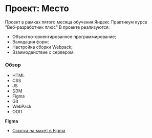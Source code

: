 # Проект: Место

Проект в рамках пятого месяца обучения Яндекс Практикум курса "Веб-разработчик плюс"
В проекте реализуются:
- Объектно-ориентированное программирование;
- Валидация форм;
- Настройка сборки Webpack;
- Взаимодействие с сервером.

### Обзор

* HTML
* CSS
* JS
* БЭМ
* Figma
* Git
* WebPack
* ООП

**Figma**

* [Ссылка на макет в Figma](https://www.figma.com/file/kRVLKwYG3d1HGLvh7JFWRT/JavaScript.-Sprint-6?node-id=0%3A1)




